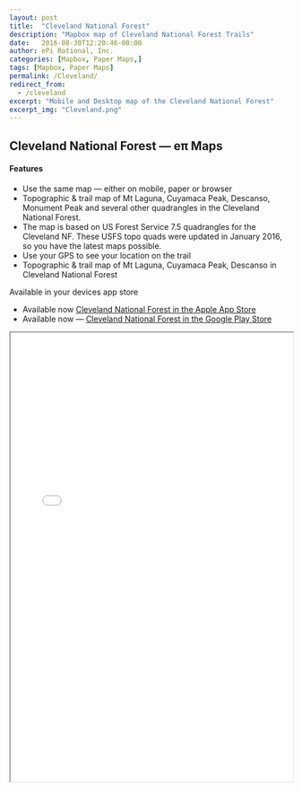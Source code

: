 ```yaml
---
layout: post
title:  "Cleveland National Forest"
description: "Mapbox map of Cleveland National Forest Trails"
date:   2016-08-30T12:20:46-08:00
author: ePi Rational, Inc.
categories: [Mapbox, Paper Maps,]
tags: [Mapbox, Paper Maps]
permalink: /Cleveland/
redirect_from:
  - /cleveland
excerpt: "Mobile and Desktop map of the Cleveland National Forest"
excerpt_img: "Cleveland.png"
---
```


## Cleveland National Forest — eπ Maps

#### Features
* Use the same map — either on mobile, paper or browser
* Topographic & trail map of Mt Laguna, Cuyamaca Peak, Descanso, Monument Peak and several other quadrangles in the Cleveland National Forest.
* The map is based on US Forest Service 7.5 quadrangles for the Cleveland NF. These USFS topo quads were updated in January 2016, so you have the latest maps possible.
* Use your GPS to see your location on the trail
* Topographic & trail map of Mt Laguna, Cuyamaca Peak, Descanso in Cleveland National Forest

Available in your devices app store

* Available now [Cleveland National Forest in the Apple App Store][ios]
* Available now — [Cleveland National Forest in the Google Play Store][android]

<iframe allowfullscreen="true" width = "100%" height = "800" src="/Cleveland/map">
  <p>Your browser does not support iframes.</p>
</iframe>

[ios]:      https://itunes.apple.com/us/app/cleveland-national-forest-eπ-maps/id1255405263?mt=8
[android]:  https://play.google.com/store/apps/details?id=com.roblabs.papermaps.usfs.cleveland

[tsg]:  http://www.timestampgenerator.com
